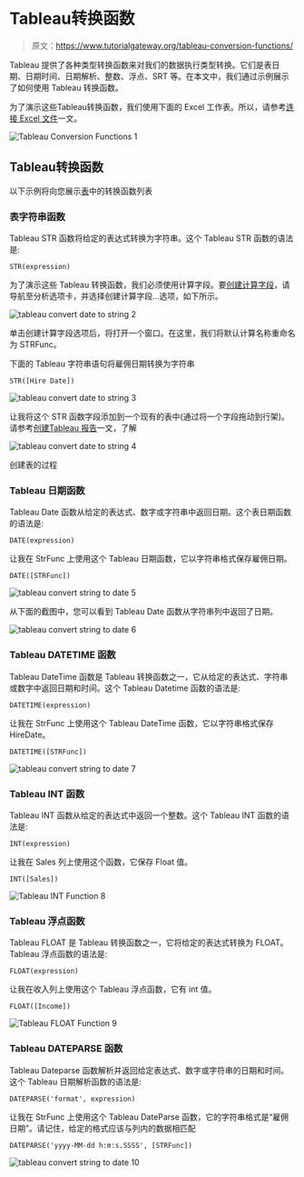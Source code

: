 # Tableau转换函数

> 原文：<https://www.tutorialgateway.org/tableau-conversion-functions/>

Tableau 提供了各种类型转换函数来对我们的数据执行类型转换。它们是表日期、日期时间、日期解析、整数、浮点、SRT 等。在本文中，我们通过示例展示了如何使用 Tableau 转换函数。

为了演示这些Tableau转换函数，我们使用下面的 Excel 工作表。所以，请参考[连接 Excel 文件](https://www.tutorialgateway.org/connecting-to-excel-files-in-tableau/)一文。

![Tableau Conversion Functions 1](img/b8d72a715ecdda87234709dd1434c134.png)

## Tableau转换函数

以下示例将向您展示[表](https://www.tutorialgateway.org/tableau/)中的转换函数列表

### 表字符串函数

Tableau STR 函数将给定的表达式转换为字符串。这个 Tableau STR 函数的语法是:

```
STR(expression)
```

为了演示这些 Tableau 转换函数，我们必须使用计算字段。要[创建计算字段](https://www.tutorialgateway.org/calculated-field-tableau/)，请导航至分析选项卡，并选择创建计算字段…选项，如下所示。

![tableau convert date to string 2](img/61261ccd6763643ddd9ee2add7ab7ba5.png)

单击创建计算字段选项后，将打开一个窗口。在这里，我们将默认计算名称重命名为 STRFunc。

下面的 Tableau 字符串语句将雇佣日期转换为字符串

```
STR([Hire Date])
```

![tableau convert date to string 3](img/c2d4a183c6974f4e2baeda2c45894751.png)

让我将这个 STR 函数字段添加到一个现有的表中(通过将一个字段拖动到行架)。请参考[创建Tableau 报告](https://www.tutorialgateway.org/tableau-table-report/)一文，了解

![tableau convert date to string 4](img/3918d81af64ec0bf847f9b1db5e34537.png)

创建表的过程

### Tableau 日期函数

Tableau Date 函数从给定的表达式、数字或字符串中返回日期。这个表日期函数的语法是:

```
DATE(expression)
```

让我在 StrFunc 上使用这个 Tableau 日期函数，它以字符串格式保存雇佣日期。

```
DATE([STRFunc])
```

![tableau convert string to date 5](img/7dae5714135f328f10fbb7a040df4032.png)

从下面的截图中，您可以看到 Tableau Date 函数从字符串列中返回了日期。

![tableau convert string to date 6](img/1bb5662a2c67f0fbad2d30652938a7b3.png)

### Tableau DATETIME 函数

Tableau DateTime 函数是 Tableau 转换函数之一，它从给定的表达式、字符串或数字中返回日期和时间。这个 Tableau Datetime 函数的语法是:

```
DATETIME(expression)
```

让我在 StrFunc 上使用这个 Tableau DateTime 函数，它以字符串格式保存 HireDate。

```
DATETIME([STRFunc])
```

![tableau convert string to date 7](img/f944a50aebc1d258e85e07c9a18965d8.png)

### Tableau INT 函数

Tableau INT 函数从给定的表达式中返回一个整数。这个 Tableau INT 函数的语法是:

```
INT(expression)
```

让我在 Sales 列上使用这个函数，它保存 Float 值。

```
INT([Sales])
```

![Tableau INT Function 8](img/7fba8560479b63946290e8f6610a32f0.png)

### Tableau 浮点函数

Tableau FLOAT 是 Tableau 转换函数之一，它将给定的表达式转换为 FLOAT。Tableau 浮点函数的语法是:

```
FLOAT(expression)
```

让我在收入列上使用这个 Tableau 浮点函数，它有 int 值。

```
FLOAT([Income])
```

![Tableau FLOAT Function 9](img/b106137c693654d9661177f5b51450f4.png)

### Tableau DATEPARSE 函数

Tableau Dateparse 函数解析并返回给定表达式、数字或字符串的日期和时间。这个 Tableau 日期解析函数的语法是:

```
DATEPARSE('format', expression)
```

让我在 StrFunc 上使用这个 Tableau DateParse 函数，它的字符串格式是“雇佣日期”。请记住，给定的格式应该与列内的数据相匹配

```
DATEPARSE('yyyy-MM-dd h:m:s.SSSS', [STRFunc])
```

![tableau convert string to date 10](img/153de7a41a236c4be868c7b30de8c9df.png)